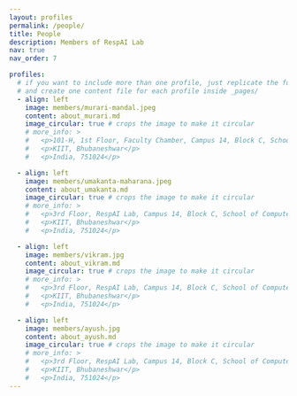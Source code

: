 ```yaml
---
layout: profiles
permalink: /people/
title: People
description: Members of RespAI Lab
nav: true
nav_order: 7

profiles:
  # if you want to include more than one profile, just replicate the following block
  # and create one content file for each profile inside _pages/
  - align: left
    image: members/murari-mandal.jpeg
    content: about_murari.md
    image_circular: true # crops the image to make it circular
    # more_info: >
    #   <p>101-H, 1st Floor, Faculty Chamber, Campus 14, Block C, School of Computer Engineering</p>
    #   <p>KIIT, Bhubaneshwar</p>
    #   <p>India, 751024</p>

  - align: left
    image: members/umakanta-maharana.jpeg
    content: about_umakanta.md
    image_circular: true # crops the image to make it circular
    # more_info: >
    #   <p>3rd Floor, RespAI Lab, Campus 14, Block C, School of Computer Engineering</p>
    #   <p>KIIT, Bhubaneshwar</p>
    #   <p>India, 751024</p>

  - align: left
    image: members/vikram.jpg
    content: about_vikram.md
    image_circular: true # crops the image to make it circular
    # more_info: >
    #   <p>3rd Floor, RespAI Lab, Campus 14, Block C, School of Computer Engineering</p>
    #   <p>KIIT, Bhubaneshwar</p>
    #   <p>India, 751024</p>

  - align: left
    image: members/ayush.jpg
    content: about_ayush.md
    image_circular: true # crops the image to make it circular
    # more_info: >
    #   <p>3rd Floor, RespAI Lab, Campus 14, Block C, School of Computer Engineering</p>
    #   <p>KIIT, Bhubaneshwar</p>
    #   <p>India, 751024</p>
---
```

